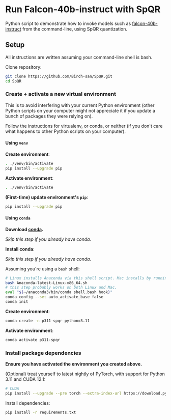 # Run Falcon-40b-instruct with SpQR

Python script to demonstrate how to invoke models such as [falcon-40b-instruct](https://huggingface.co/tiiuae/falcon-40b-instruct) from the command-line, using SpQR quantization.

## Setup

All instructions are written assuming your command-line shell is bash.

Clone repository:

```bash
git clone https://github.com/Birch-san/SpQR.git
cd SpQR
```

### Create + activate a new virtual environment

This is to avoid interfering with your current Python environment (other Python scripts on your computer might not appreciate it if you update a bunch of packages they were relying on).

Follow the instructions for virtualenv, or conda, or neither (if you don't care what happens to other Python scripts on your computer).

#### Using `venv`

**Create environment**:

```bash
. ./venv/bin/activate
pip install --upgrade pip
```

**Activate environment**:

```bash
. ./venv/bin/activate
```

**(First-time) update environment's `pip`**:

```bash
pip install --upgrade pip
```

#### Using `conda`

**Download [conda](https://www.anaconda.com/products/distribution).**

_Skip this step if you already have conda._

**Install conda**:

_Skip this step if you already have conda._

Assuming you're using a `bash` shell:

```bash
# Linux installs Anaconda via this shell script. Mac installs by running a .pkg installer.
bash Anaconda-latest-Linux-x86_64.sh
# this step probably works on both Linux and Mac.
eval "$(~/anaconda3/bin/conda shell.bash hook)"
conda config --set auto_activate_base false
conda init
```


**Create environment**:

```bash
conda create -n p311-spqr python=3.11
```

**Activate environment**:

```bash
conda activate p311-spqr
```

### Install package dependencies

**Ensure you have activated the environment you created above.**

(Optional) treat yourself to latest nightly of PyTorch, with support for Python 3.11 and CUDA 12.1:

```bash
# CUDA
pip install --upgrade --pre torch --extra-index-url https://download.pytorch.org/whl/nightly/cu121
```

Install dependencies:

```bash
pip install -r requirements.txt
```
